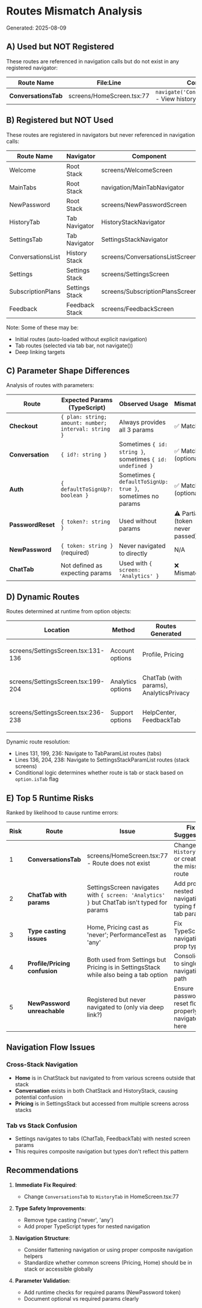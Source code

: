 # Routes Mismatch Analysis

Generated: 2025-08-09

## A) Used but NOT Registered

These routes are referenced in navigation calls but do not exist in any registered navigator:

| Route Name | File:Line | Context |
|------------|-----------|---------|
| **ConversationsTab** | screens/HomeScreen.tsx:77 | `navigate('ConversationsTab')` - View history button |

## B) Registered but NOT Used

These routes are registered in navigators but never referenced in navigation calls:

| Route Name | Navigator | Component |
|------------|-----------|-----------|
| Welcome | Root Stack | screens/WelcomeScreen |
| MainTabs | Root Stack | navigation/MainTabNavigator |
| NewPassword | Root Stack | screens/NewPasswordScreen |
| HistoryTab | Tab Navigator | HistoryStackNavigator |
| SettingsTab | Tab Navigator | SettingsStackNavigator |
| ConversationsList | History Stack | screens/ConversationsListScreen |
| Settings | Settings Stack | screens/SettingsScreen |
| SubscriptionPlans | Settings Stack | screens/SubscriptionPlansScreen |
| Feedback | Feedback Stack | screens/FeedbackScreen |

Note: Some of these may be:
- Initial routes (auto-loaded without explicit navigation)
- Tab routes (selected via tab bar, not navigate())
- Deep linking targets

## C) Parameter Shape Differences

Analysis of routes with parameters:

| Route | Expected Params (TypeScript) | Observed Usage | Mismatch |
|-------|-------------------------------|----------------|----------|
| **Checkout** | `{ plan: string; amount: number; interval: string }` | Always provides all 3 params | ✅ Match |
| **Conversation** | `{ id?: string }` | Sometimes `{ id: string }`, sometimes `{ id: undefined }` | ✅ Match (optional) |
| **Auth** | `{ defaultToSignUp?: boolean }` | Sometimes `{ defaultToSignUp: true }`, sometimes no params | ✅ Match (optional) |
| **PasswordReset** | `{ token?: string }` | Used without params | ⚠️ Partial (token never passed) |
| **NewPassword** | `{ token: string }` (required) | Never navigated to directly | N/A |
| **ChatTab** | Not defined as expecting params | Used with `{ screen: 'Analytics' }` | ❌ Mismatch |

## D) Dynamic Routes

Routes determined at runtime from option objects:

| Location | Method | Routes Generated | Logic |
|----------|--------|------------------|-------|
| screens/SettingsScreen.tsx:131-136 | Account options | Profile, Pricing | `option.screen` from accountOptions array |
| screens/SettingsScreen.tsx:199-204 | Analytics options | ChatTab (with params), AnalyticsPrivacy | `option.screen` from analyticsOptions array |
| screens/SettingsScreen.tsx:236-238 | Support options | HelpCenter, FeedbackTab | `option.screen` from supportOptions array |

Dynamic route resolution:
- Lines 131, 199, 236: Navigate to TabParamList routes (tabs)
- Lines 136, 204, 238: Navigate to SettingsStackParamList routes (stack screens)
- Conditional logic determines whether route is tab or stack based on `option.isTab` flag

## E) Top 5 Runtime Risks

Ranked by likelihood to cause runtime errors:

| Risk | Route | Issue | Fix Suggestion |
|------|-------|-------|----------------|
| 1 | **ConversationsTab** | screens/HomeScreen.tsx:77 - Route does not exist | Change to `HistoryTab` or create the missing route |
| 2 | **ChatTab with params** | SettingsScreen navigates with `{ screen: 'Analytics' }` but ChatTab isn't typed for params | Add proper nested navigation typing for tab params |
| 3 | **Type casting issues** | Home, Pricing cast as 'never'; PerformanceTest as 'any' | Fix TypeScript navigation prop types |
| 4 | **Profile/Pricing confusion** | Both used from Settings but Pricing is in SettingsStack while also being a tab option | Consolidate to single navigation path |
| 5 | **NewPassword unreachable** | Registered but never navigated to (only via deep link?) | Ensure password reset flow properly navigates here |

## Navigation Flow Issues

### Cross-Stack Navigation
- **Home** is in ChatStack but navigated to from various screens outside that stack
- **Conversation** exists in both ChatStack and HistoryStack, causing potential confusion
- **Pricing** is in SettingsStack but accessed from multiple screens across stacks

### Tab vs Stack Confusion
- Settings navigates to tabs (ChatTab, FeedbackTab) with nested screen params
- This requires composite navigation but types don't reflect this pattern

## Recommendations

1. **Immediate Fix Required**: 
   - Change `ConversationsTab` to `HistoryTab` in HomeScreen.tsx:77

2. **Type Safety Improvements**:
   - Remove type casting ('never', 'any')
   - Add proper TypeScript types for nested navigation

3. **Navigation Structure**:
   - Consider flattening navigation or using proper composite navigation helpers
   - Standardize whether common screens (Pricing, Home) should be in stack or accessible globally

4. **Parameter Validation**:
   - Add runtime checks for required params (NewPassword token)
   - Document optional vs required params clearly